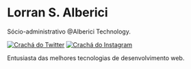 # Lorran S. Alberici

Sócio-administrativo @Alberici Technology.

[![Crachá do Twitter](https://img.shields.io/badge/-@Lorran_S.Alberici-6633cc?style=flat-square&labelColor=6633cc&logo=twitter&logoColor=white&link=https://twitter.com/Lorran_AL)](https://twitter.com/Lorran_AL)
[![Crachá do Instagram](https://img.shields.io/badge/-@Lorran_S.Alberici-6633cc?style=flat-square&labelColor=6633cc&logo=instagram&logoColor=white&link=https://www.instagram.com/lorrans.alberici/)](https://www.instagram.com/lorrans.alberici/)  

Entusiasta das melhores tecnologias de desenvolvimento web.